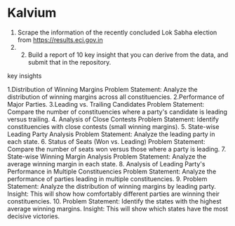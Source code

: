 # Kalvium
1) Scrape the information of the recently concluded Lok Sabha election from https://results.eci.gov.in
2)  2) Build a report of 10 key insight that you can derive from the data, and submit that in the repository.

key insights

1.Distribution of Winning Margins Problem Statement: Analyze the distribution of winning margins across all constituencies.
2.Performance of Major Parties.
3.Leading vs. Trailing Candidates
Problem Statement: Compare the number of constituencies where a party's candidate is leading versus trailing.
4. Analysis of Close Contests
Problem Statement: Identify constituencies with close contests (small winning margins).
5. State-wise Leading Party Analysis
Problem Statement: Analyze the leading party in each state.
6. Status of Seats (Won vs. Leading)
Problem Statement: Compare the number of seats won versus those where a party is leading.
7. State-wise Winning Margin Analysis
Problem Statement: Analyze the average winning margin in each state.
8. Analysis of Leading Party's Performance in Multiple Constituencies
Problem Statement: Analyze the performance of parties leading in multiple constituencies.
9. Problem Statement: Analyze the distribution of winning margins by leading party.
Insight: This will show how comfortably different parties are winning their constituencies.
10. Problem Statement: Identify the states with the highest average winning margins.
Insight: This will show which states have the most decisive victories.
